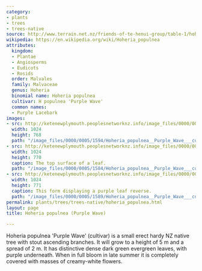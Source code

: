 ```yaml
---
category:
- plants
- trees
- trees-native
source: http://www.terrain.net.nz/friends-of-te-henui-group/table-1/hoheria-populnea-purple-wave.html
wikipedia: https://en.wikipedia.org/wiki/Hoheria_populnea
attributes:
  kingdom:
  - Plantae
  - Angiosperms
  - Eudicots
  - Rosids
  order: Malvales
  family: Malvaceae
  genus: Hoheria
  binomial name: Hoheria populnea
  cultivar: H populnea 'Purple Wave'
  common names:
  - Purple Lacebark
images:
- src: http://ketenewplymouth.peoplesnetworknz.info/image_files/0000/0005/1594/Hoheria_populnea__Purple_Wave___cultivar_.JPG
  width: 1024
  height: 768
  path: "/image_files/0000/0005/1594/Hoheria_populnea__Purple_Wave___cultivar_.JPG"
- src: http://ketenewplymouth.peoplesnetworknz.info/image_files/0000/0005/1584/Hoheria_populnea__Purple_Wave___cultivar_-001.JPG
  width: 1024
  height: 770
  caption: The top surface of a leaf.
  path: "/image_files/0000/0005/1584/Hoheria_populnea__Purple_Wave___cultivar_-001.JPG"
- src: http://ketenewplymouth.peoplesnetworknz.info/image_files/0000/0005/1589/Hoheria_populnea__Purple_Wave___cultivar_-002.JPG
  width: 1024
  height: 771
  caption: This form displaying a purple leaf reverse.
  path: "/image_files/0000/0005/1589/Hoheria_populnea__Purple_Wave___cultivar_-002.JPG"
permalink: plants/trees/trees-native/hoheria_populnea.html
layout: page
title: Hoheria populnea (Purple Wave)

---
```

Hoheria populnea 'Purple Wave' (cultivar) is a small erect hardy NZ native tree with stout ascending branches. It will grow to a height of 5 m and a spread of 2 m. It has distinctive dense dark green evergreen leaves, with purple underneath. When in full bloom in late summer it is completely covered with masses of creamy-white flowers.

